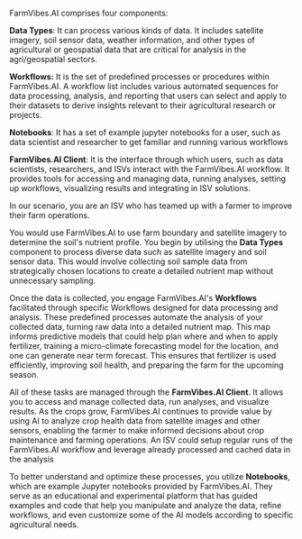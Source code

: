 FarmVibes.AI comprises four components:

**Data Types**: It can process various kinds of data. It includes satellite imagery, soil sensor data, weather information, and other types of agricultural or geospatial data that are critical for analysis in the agri/geospatial sectors.

**Workflows:** It is the set of predefined processes or procedures within FarmVibes.AI. A workflow list includes various automated sequences for data processing, analysis, and reporting that users can select and apply to their datasets to derive insights relevant to their agricultural research or projects.

**Notebooks**: It has a set of example jupyter notebooks for a user, such as data scientist and researcher to get familiar and running various workflows

**FarmVibes.AI Client**: It is the interface through which users, such as data scientists, researchers, and ISVs interact with the FarmVibes.AI workflow. It provides tools for accessing and managing data, running analyses, setting up workflows, visualizing results and integrating in ISV solutions.

In our scenario, you are an ISV who has teamed up with a farmer to improve their farm operations.

You would use FarmVibes.AI to use farm boundary and satellite imagery to determine the soil's nutrient profile. You begin by utilising the **Data Types** component to process diverse data such as satellite imagery and soil sensor data. This would involve collecting soil sample data from strategically chosen locations to create a detailed nutrient map without unnecessary sampling.

Once the data is collected,  you engage FarmVibes.AI's **Workflows** facilitated through specific Workflows designed for data processing and analysis. These predefined processes automate the analysis of your collected data, turning raw data into a detailed nutrient map. This map informs predictive models that could help plan where and when to apply fertilizer, training a micro-climate forecasting model for the location, and one can generate near term forecast. This ensures that fertilizer is used efficiently, improving soil health, and preparing the farm for the upcoming season.

All of these tasks are managed through the **FarmVibes.AI Client**. It allows you to access and manage collected data, run analyses, and visualize results. As the crops grow, FarmVibes.AI continues to provide value by using AI to analyze crop health data from satellite images and other sensors, enabling the farmer to make informed decisions about crop maintenance and farming operations. An ISV could setup regular runs of the FarmVibes.AI workflow and leverage already processed and cached data in the analysis

To better understand and optimize these processes, you utilize **Notebooks**, which are example Jupyter notebooks provided by FarmVibes.AI. They serve as an educational and experimental platform that has guided examples and code that help you manipulate and analyze the data, refine workflows, and even customize some of the AI models according to specific agricultural needs.